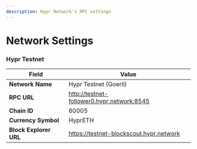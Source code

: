 ```yaml
---
description: Hypr Network's RPC settings
---
```


# Network Settings

### Hypr Testnet

| Field                  | Value                                      |
| ---------------------- | ------------------------------------------ |
| **Network Name**       | Hypr Testnet (Goerli)                      |
| **RPC URL**            | http://testnet-follower0.hypr.network:8545 |
| **Chain ID**           | 60005                                      |
| **Currency Symbol**    | HyprETH                                    |
| **Block Explorer URL** | https://testnet-blockscout.hypr.network    |
